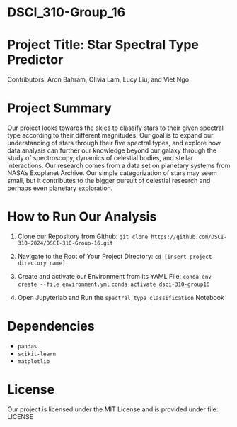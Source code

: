 # DSCI_310-Group_16

# Project Title: Star Spectral Type Predictor

Contributors: Aron Bahram, Olivia Lam, Lucy Liu, and Viet Ngo

# Project Summary 

Our project looks towards the skies to classify stars to their given spectral type according to their different magnitudes. Our goal is to expand our understanding of stars through their five spectral types, and explore how data analysis can further our knowledge beyond our galaxy through the study of spectroscopy, dynamics of celestial bodies, and stellar interactions. Our research comes from a data set on planetary systems from NASA’s Exoplanet Archive. Our simple categorization of stars may seem small, but it contributes to the bigger pursuit of celestial research and perhaps even planetary exploration.

# How to Run Our Analysis

1. Clone our Repository from Github:
   `git clone https://github.com/DSCI-310-2024/DSCI-310-Group-16.git`

2. Navigate to the Root of Your Project Directory:
   `cd [insert project directory name]`
   
3. Create and activate our Environment from its YAML File:
   `conda env create --file environment.yml`
   `conda activate dsci-310-group16`
   
4. Open Jupyterlab and Run the `spectral_type_classification` Notebook

# Dependencies

- `pandas`
- `scikit-learn`
- `matplotlib`

# License

Our project is licensed under the MIT License and is provided under file: LICENSE


